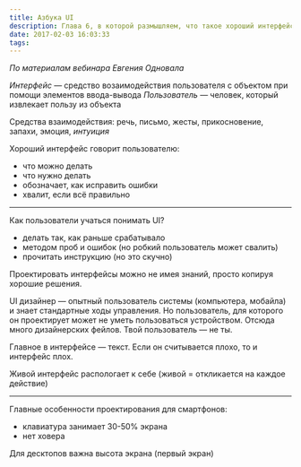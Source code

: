 ```yaml
---
title: Азбука UI
description: Глава 6, в которой размышляем, что такое хороший интерфейс
date: 2017-02-03 16:03:33
tags:
---
```


_По материалам вебинара Евгения Одновала_

*Интерфейс* — средство возаимодействия пользователя с объектом при помощи элементов ввода-вывода
*Пользователь* — человек, который извлекает пользу из объекта

Средства взаимодействия: речь, письмо, жесты, прикосновение, запахи, эмоция, *интуиция*

Хороший интерфейс говорит пользователю:

* что можно делать
* что нужно делать
* обозначает, как исправить ошибки
* хвалит, если всё правильно

---
Как пользователи учаться понимать UI?

* делать так, как раньше срабатывало
* методом проб и ошибок (но робкий пользователь может свалить)
* прочитать инструкцию (но это скучно)

Проектировать интерфейсы можно не имея знаний, просто копируя хорошие решения.

UI дизайнер — опытный пользователь системы (компьютера, мобайла) и знает стандартные ходы управления. Но пользователь, для которого он проектирует может не уметь пользоваться устройством. Отсюда много дизайнерских фейлов. Твой пользователь — не ты.

Главное в интерфейсе — текст. Если он считывается плохо, то и интерфейс плох.

Живой интерфейс распологает к себе (живой = откликается на каждое действие)

---
Главные особенности проектирования для смартфонов:

* клавиатура занимает 30-50% экрана
* нет ховера

Для десктопов важна высота экрана (первый экран)
